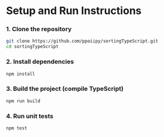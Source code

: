 # Setup and Run Instructions

### 1. Clone the repository

```bash
git clone https://github.com/ppoiipy/sortingTypeScript.git
cd sortingTypeScript
```

### 2. Install dependencies

```bash
npm install
```

### 3. Build the project (compile TypeScript)

```bash
npm run build
```

### 4. Run unit tests

```bash
npm test
```
